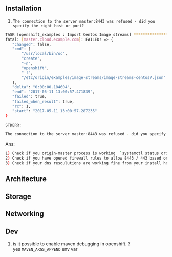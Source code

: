 ## Installation

1)  `The connection to the server master:8443 was refused - did you specify the right host or port?`   

```sh
TASK [openshift_examples : Import Centos Image streams] ***************************************************************************************
fatal: [master.cloud.example.com]: FAILED! => {
   "changed": false, 
   "cmd": [
       "/usr/local/bin/oc", 
       "create", 
       "-n", 
       "openshift", 
       "-f", 
       "/etc/origin/examples/image-streams/image-streams-centos7.json"
   ], 
   "delta": "0:00:00.184604", 
   "end": "2017-05-11 13:00:57.471839", 
   "failed": true, 
   "failed_when_result": true, 
   "rc": 1, 
   "start": "2017-05-11 13:00:57.287235"
}

STDERR:

The connection to the server master:8443 was refused - did you specify the right host or port?
```
Ans:

```sh
1) Check if you origin-master process is working  `systemctl status origin-master` or `systemctl status atomic-openshift-master` 
2) Check if you have opened firewall rules to allow 8443 / 443 based on your install to hosts which are running your masters
3) Check if your dns resoulutions are working fine from your install host to master and also in between hosts. 

```
## Architecture

## Storage

## Networking

## Dev
1. is it possible to enable maven debugging in openshift. ?    
   yes `MAVEN_ARGS_APPEND`  env var

